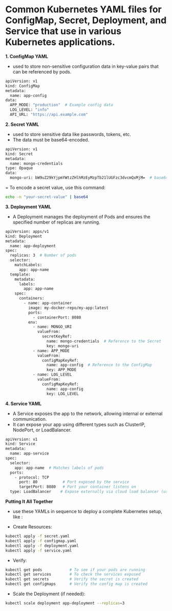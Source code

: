 # Common Kubernetes YAML files for ConfigMap, Secret, Deployment, and Service that  use in various Kubernetes applications.

**1. ConfigMap YAML**

-  used to store non-sensitive configuration data in key-value pairs that can be referenced by pods.

```bash
apiVersion: v1
kind: ConfigMap
metadata:
  name: app-config
data:
  APP_MODE: "production"  # Example config data
  LOG_LEVEL: "info"
  API_URL: "https://api.example.com"
```

**2. Secret YAML**

- used to store sensitive data like passwords, tokens, etc. 
- The data must be base64-encoded.

```bash
apiVersion: v1
kind: Secret
metadata:
  name: mongo-credentials
type: Opaque
data:
  mongo-uri: bW9uZ29kYjpmYWtzZHlhMzEyMzpTb21lUGFzc3dvcmQxMjM=  # base64 encoded Mongo URI
```

= To encode a secret value, use this command:
```bash
echo -n "your-secret-value" | base64
```


**3. Deployment YAML**

- A Deployment manages the deployment of Pods and ensures the specified number of replicas are running.

```bash
apiVersion: apps/v1
kind: Deployment
metadata:
  name: app-deployment
spec:
  replicas: 3  # Number of pods
  selector:
    matchLabels:
      app: app-name
  template:
    metadata:
      labels:
        app: app-name
    spec:
      containers:
        - name: app-container
          image: my-docker-repo/my-app:latest
          ports:
            - containerPort: 8080
          env:
            - name: MONGO_URI
              valueFrom:
                secretKeyRef:
                  name: mongo-credentials  # Reference to the Secret
                  key: mongo-uri
            - name: APP_MODE
              valueFrom:
                configMapKeyRef:
                  name: app-config  # Reference to the ConfigMap
                  key: APP_MODE
            - name: LOG_LEVEL
              valueFrom:
                configMapKeyRef:
                  name: app-config
                  key: LOG_LEVEL
```

**4. Service YAML**

- A Service exposes the app to the network, allowing internal or external communication. 
- It can expose your app using different types such as ClusterIP, NodePort, or LoadBalancer.

```bash
apiVersion: v1
kind: Service
metadata:
  name: app-service
spec:
  selector:
    app: app-name  # Matches labels of pods
  ports:
    - protocol: TCP
      port: 80           # Port exposed by the service
      targetPort: 8080   # Port your container listens on
  type: LoadBalancer    # Expose externally via cloud load balancer (use ClusterIP for internal only)
```


**Putting It All Together**

- use these YAMLs in sequence to deploy a complete Kubernetes setup, like :

- Create Resources:
```bash
kubectl apply -f secret.yaml
kubectl apply -f configmap.yaml
kubectl apply -f deployment.yaml
kubectl apply -f service.yaml
```

- Verify:
```bash
kubectl get pods            # To see if your pods are running
kubectl get services        # To check the services exposed
kubectl get secrets         # Verify the secret is created
kubectl get configmaps      # Verify the config map is created
```

- Scale the Deployment (if needed):

```bash
kubectl scale deployment app-deployment --replicas=3
```



